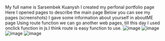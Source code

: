 My full name is Sarsembek Kuanysh
I created my perfonal portfolio page
Here I opened pages to describe the main page 
Below you can see my pages (screenshots)
I gave some information about yourself in aboutME page
Using route function we can go another web pages, till this day I used onclick function in js.I think route is easy function to use.
![image](https://user-images.githubusercontent.com/61076947/108738436-cc01a400-755d-11eb-9613-0f1964bd73f3.png)
![image](https://user-images.githubusercontent.com/61076947/108738558-ee93bd00-755d-11eb-9403-44994c8e039f.png)
![image](https://user-images.githubusercontent.com/61076947/108738573-f5bacb00-755d-11eb-90eb-e75c171a376d.png)
![image](https://user-images.githubusercontent.com/61076947/108738592-fb181580-755d-11eb-94e1-f3f6a0359e98.png)
